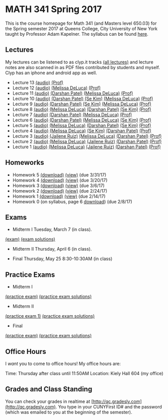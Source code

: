 # MATH 341 Spring 2017

This is the course homepage for Math 341 (and Masters level 650.03) for the Spring semester 2017 at Queens College, City University of New York taught by Professor Adam Kapelner. The syllabus can be found [here](https://github.com/kapelner/QC_Math_341_Spring_2017/blob/master/syllabus/syllabus.pdf).

## Lectures

My lectures can be listened to as clyp.it tracks [(all lectures)](https://clyp.it/search?type=hashtag&query=math_341_spring_2017) and lecture notes are also scanned in as PDF files contributed by students and myself. Clyp has an iphone and android app as well.

<!--
* Lecture 23 [(audio)](https://clyp.it/3ootpia0) [(Marcin Sendrowicz Lecs22&23)](https://github.com/kapelner/QC_Math_341_Spring_2017/blob/master/lectures/lec23marcin.pdf) [(Anvar Ashurov)](https://github.com/kapelner/QC_Math_341_Spring_2017/blob/master/lectures/lec23ash.pdf)  [(Linagyong Chen)](https://github.com/kapelner/QC_Math_341_Spring_2017/blob/master/lectures/lec23chenl.pdf) [(Ken Zou)](https://github.com/kapelner/QC_Math_341_Spring_2017/blob/master/lectures/lec23zou.pdf) [(Sherly Zheng)](https://github.com/kapelner/QC_Math_341_Spring_2017/blob/master/lectures/lec23zheng.pdf) [(Randip Parhar)](https://github.com/kapelner/QC_Math_341_Spring_2017/blob/master/lectures/lec23parhar.pdf) [(Prof)](https://github.com/kapelner/QC_Math_341_Spring_2017/blob/master/lectures/lec23kap.pdf)
* Lecture 22 [(audio)](https://clyp.it/h3jmpbvf) [(Anvar Ashurov)](https://github.com/kapelner/QC_Math_341_Spring_2017/blob/master/lectures/lec22ash.pdf) [(Ken Zou)](https://github.com/kapelner/QC_Math_341_Spring_2017/blob/master/lectures/lec22zou.pdf) [(Sherly Zheng)](https://github.com/kapelner/QC_Math_341_Spring_2017/blob/master/lectures/lec22zheng.pdf) [(Linagyong Chen)](https://github.com/kapelner/QC_Math_341_Spring_2017/blob/master/lectures/lec22chenl.pdf) [(Cynthia Rivera)](https://github.com/kapelner/QC_Math_341_Spring_2017/blob/master/lectures/lec22rivera.pdf) [(Monique Tang)](https://github.com/kapelner/QC_Math_341_Spring_2017/blob/master/lectures/lec22tang.pdf) [(Andrew Kwak)](https://github.com/kapelner/QC_Math_341_Spring_2017/blob/master/lectures/lec22kwak.pdf) [(Prof)](https://github.com/kapelner/QC_Math_341_Spring_2017/blob/master/lectures/lec22kap.pdf)
* Lecture 21 [(audio)](https://clyp.it/pmilrdvr) [(Marcin Sendrowicz)](https://github.com/kapelner/QC_Math_341_Spring_2017/blob/master/lectures/lec21marcin.pdf)  [(Cynthia Rivera)](https://github.com/kapelner/QC_Math_341_Spring_2017/blob/master/lectures/lec21rivera.pdf)[(Liangyong Chen)](https://github.com/kapelner/QC_Math_341_Spring_2017/blob/master/lectures/lec21chenl.pdf) [(Sherly Zheng)](https://github.com/kapelner/QC_Math_341_Spring_2017/blob/master/lectures/lec21zheng.pdf) [(Nhi Tran)](https://github.com/kapelner/QC_Math_341_Spring_2017/blob/master/lectures/lec21tran.pdf) [(Randip Parhar)](https://github.com/kapelner/QC_Math_341_Spring_2017/blob/master/lectures/lec21parhar.pdf) [(Prof)](https://github.com/kapelner/QC_Math_341_Spring_2017/blob/master/lectures/lec21kap.pdf)
* Lecture 20 [(audio)](https://clyp.it/hlw3yd1n) [(Marcin Sendrowicz Lecs19&20)](https://github.com/kapelner/QC_Math_341_Spring_2017/blob/master/lectures/lec20marcin.pdf) [(Cynthia Rivera)](https://github.com/kapelner/QC_Math_341_Spring_2017/blob/master/lectures/lec20rivera.pdf) [(Liangyong Chen)](https://github.com/kapelner/QC_Math_341_Spring_2017/blob/master/lectures/lec20chenl.pdf) [(Randip Parhar)](https://github.com/kapelner/QC_Math_341_Spring_2017/blob/master/lectures/lec20parhar.pdf) [(Sherly Zheng)](https://github.com/kapelner/QC_Math_341_Spring_2017/blob/master/lectures/lec20zheng.pdf) [(Andrew Kwak)](https://github.com/kapelner/QC_Math_341_Spring_2017/blob/master/lectures/lec20kwak.pdf) [(Prof)](https://github.com/kapelner/QC_Math_341_Spring_2017/blob/master/lectures/lec20kap.pdf)
* Lecture 19 [(audio)](https://clyp.it/2z2ankqe) [(Randip Parhar)](https://github.com/kapelner/QC_Math_341_Spring_2017/blob/master/lectures/lec19parhar.pdf) [(Xiaowei Chen)](https://github.com/kapelner/QC_Math_341_Spring_2017/blob/master/lectures/lec19xchen.pdf) [(Linagyong Chen)](https://github.com/kapelner/QC_Math_341_Spring_2017/blob/master/lectures/lec19chen.pdf) [(Anvar Ashurov)](https://github.com/kapelner/QC_Math_341_Spring_2017/blob/master/lectures/lec19ash.pdf) [(Cynthia Rivera)](https://github.com/kapelner/QC_Math_341_Spring_2017/blob/master/lectures/lec19riv.pdf) [(Monique Tang)](https://github.com/kapelner/QC_Math_341_Spring_2017/blob/master/lectures/lec19tang.pdf) [(Prof)](https://github.com/kapelner/QC_Math_341_Spring_2017/blob/master/lectures/lec19kap.pdf)
* Lecture 18 [(audio)](https://clyp.it/p4ka2adx) [(Marcin Sendrowicz Lecs17&18)](https://github.com/kapelner/QC_Math_341_Spring_2017/blob/master/lectures/lec18marcin.pdf) [(Xiaowei Chen)](https://github.com/kapelner/QC_Math_341_Spring_2017/blob/master/lectures/lec18chenx.pdf) [(Liangyong Chen)](https://github.com/kapelner/QC_Math_341_Spring_2017/blob/master/lectures/lec18chen.pdf) [(Cynthia Rivera)](https://github.com/kapelner/QC_Math_341_Spring_2017/blob/master/lectures/lec18riv.pdf) [(Monique Tang)](https://github.com/kapelner/QC_Math_341_Spring_2017/blob/master/lectures/lec18tang.pdf) [(Sherly Zheng)](https://github.com/kapelner/QC_Math_341_Spring_2017/blob/master/lectures/lec18zheng.pdf) [(Randip Parhar)](https://github.com/kapelner/QC_Math_341_Spring_2017/blob/master/lectures/lec18parhar.pdf) [(Anvar Ashurov)](https://github.com/kapelner/QC_Math_341_Spring_2017/blob/master/lectures/lec18ash.pdf) [(Prof)](https://github.com/kapelner/QC_Math_341_Spring_2017/blob/master/lectures/lec18kap.pdf)
* Lecture 17 [(audio)](https://clyp.it/cpfktqg0) [(Xiaowei Chen)](https://github.com/kapelner/QC_Math_341_Spring_2017/blob/master/lectures/lec17chenx.pdf) [(Anvar Ashurov)](https://github.com/kapelner/QC_Math_341_Spring_2017/blob/master/lectures/lec17ash.pdf) [(Monique Tang)](https://github.com/kapelner/QC_Math_341_Spring_2017/blob/master/lectures/lec17tang.pdf) [(Cynthia Rivera)](https://github.com/kapelner/QC_Math_341_Spring_2017/blob/master/lectures/lec17rivera.pdf) [(Nhi Tran)](https://github.com/kapelner/QC_Math_341_Spring_2017/blob/master/lectures/lec17tran.pdf) [(Prof)](https://github.com/kapelner/QC_Math_341_Spring_2017/blob/master/lectures/lec17kap.pdf)
* Lecture 16 [(audio)](https://clyp.it/dtq1weqe) [(Marcin Sendrowicz Lecs14-16)](https://github.com/kapelner/QC_Math_341_Spring_2017/blob/master/lectures/lec16marcin.pdf) [(Xiaowei Chen)](https://github.com/kapelner/QC_Math_341_Spring_2017/blob/master/lectures/lec16chenx.pdf) [(Anvar Ashurov)](https://github.com/kapelner/QC_Math_341_Spring_2017/blob/master/lectures/lec16ash.pdf) [(Cynthia Rivera)](https://github.com/kapelner/QC_Math_341_Spring_2017/blob/master/lectures/lec16rivera.pdf) [(Nhi Tran)](https://github.com/kapelner/QC_Math_341_Spring_2017/blob/master/lectures/lec16tran.pdf)  [(Sherly Zheng)](https://github.com/kapelner/QC_Math_341_Spring_2017/blob/master/lectures/lec16zheng.pdf) [(Prof)](https://github.com/kapelner/QC_Math_341_Spring_2017/blob/master/lectures/lec16kap.pdf)
* Lecture 15 [(audio)](https://clyp.it/lropjc22) [(Randip Parhar)](https://github.com/kapelner/QC_Math_341_Spring_2017/blob/master/lectures/lec15parhar.pdf) [(Anvar Ashurov)](https://github.com/kapelner/QC_Math_341_Spring_2017/blob/master/lectures/lec15ash.pdf) [(Nhi Tran)](https://github.com/kapelner/QC_Math_341_Spring_2017/blob/master/lectures/lec15tran.pdf) [(Sherly Zheng)](https://github.com/kapelner/QC_Math_341_Spring_2017/blob/master/lectures/lec15zheng.pdf) [(Monique Tang)](https://github.com/kapelner/QC_Math_341_Spring_2017/blob/master/lectures/lec15tang.pdf) [(Prof)](https://github.com/kapelner/QC_Math_341_Spring_2017/blob/master/lectures/lec15kap.pdf)
* Lecture 14 [(audio)](https://clyp.it/1hhre5sf) [(Sherly Zheng)](https://github.com/kapelner/QC_Math_341_Spring_2017/blob/master/lectures/lec14zheng.pdf) [(Monique Tang)](https://github.com/kapelner/QC_Math_341_Spring_2017/blob/master/lectures/lec14tang.pdf) [(Nhi Tran)](https://github.com/kapelner/QC_Math_341_Spring_2017/blob/master/lectures/lec14tran.pdf) [(Cynthia Rivera)](https://github.com/kapelner/QC_Math_341_Spring_2017/blob/master/lectures/lec14rivera.pdf) [(Tahir Vali)](https://github.com/kapelner/QC_Math_341_Spring_2017/blob/master/lectures/lec14tahir.pdf) [(Randip Parhar)](https://github.com/kapelner/QC_Math_341_Spring_2017/blob/master/lectures/lec14parhar.pdf) [(Andrew Kwak)](https://github.com/kapelner/QC_Math_341_Spring_2017/blob/master/lectures/lec14kwak.pdf) [(Prof)](https://github.com/kapelner/QC_Math_341_Spring_2017/blob/master/lectures/lec14kap.pdf)-->
* Lecture 13 [(audio)](https://clyp.it/q2jimagt) [(Prof)](https://github.com/kapelner/QC_Math_341_Spring_2017/blob/master/lectures/lec13kap.pdf)
* Lecture 12 [(audio)](https://clyp.it/u1wrvjjw) [(Melissa DeLuca)](https://github.com/kapelner/QC_Math_341_Spring_2017/blob/master/lectures/lec12deluca.pdf) [(Prof)](https://github.com/kapelner/QC_Math_341_Spring_2017/blob/master/lectures/lec12kap.pdf)
* Lecture 11 [(audio)](https://clyp.it/vjvwr030) [(Darshan Patel)](https://github.com/kapelner/QC_Math_341_Spring_2017/blob/master/lectures/lec11patel.pdf) [(Melissa DeLuca)](https://github.com/kapelner/QC_Math_341_Spring_2017/blob/master/lectures/lec11deluca.pdf) [(Prof)](https://github.com/kapelner/QC_Math_341_Spring_2017/blob/master/lectures/lec11kap.pdf)
* Lecture 10 [(audio)](https://clyp.it/qbkxtyzh) [(Darshan Patel)](https://github.com/kapelner/QC_Math_341_Spring_2017/blob/master/lectures/lec10patel.pdf) [(Se Kim)](https://github.com/kapelner/QC_Math_341_Spring_2017/blob/master/lectures/lec10kim.pdf) [(Melissa DeLuca)](https://github.com/kapelner/QC_Math_341_Spring_2017/blob/master/lectures/lec10deluca.pdf) [(Prof)](https://github.com/kapelner/QC_Math_341_Spring_2017/blob/master/lectures/lec10kap.pdf)
* Lecture 9 [(audio)](https://clyp.it/qzpsqdtk) [(Darshan Patel)](https://github.com/kapelner/QC_Math_341_Spring_2017/blob/master/lectures/lec09patel.pdf) [(Se Kim)](https://github.com/kapelner/QC_Math_341_Spring_2017/blob/master/lectures/lec09kim.pdf) [(Melissa DeLuca)](https://github.com/kapelner/QC_Math_341_Spring_2017/blob/master/lectures/lec09deluca.pdf) [(Prof)](https://github.com/kapelner/QC_Math_341_Spring_2017/blob/master/lectures/lec09kap.pdf)
* Lecture 8 [(audio)](https://clyp.it/3anczoqk) [(Melissa DeLuca)](https://github.com/kapelner/QC_Math_341_Spring_2017/blob/master/lectures/lec08deluca.pdf) [(Darshan Patel)](https://github.com/kapelner/QC_Math_341_Spring_2017/blob/master/lectures/lec08patel.pdf) [(Se Kim)](https://github.com/kapelner/QC_Math_341_Spring_2017/blob/master/lectures/lec08kim.pdf) [(Prof)](https://github.com/kapelner/QC_Math_341_Spring_2017/blob/master/lectures/lec08kap.pdf)
* Lecture 7 [(audio)](https://clyp.it/j42yj0zj) [(Darshan Patel)](https://github.com/kapelner/QC_Math_341_Spring_2017/blob/master/lectures/lec07patel.pdf) [(Melissa DeLuca)](https://github.com/kapelner/QC_Math_341_Spring_2017/blob/master/lectures/lec07deluca.pdf) [(Prof)](https://github.com/kapelner/QC_Math_341_Spring_2017/blob/master/lectures/lec07kap.pdf)
* Lecture 6 [(audio)](https://clyp.it/mnmksc21) [(Darshan Patel)](https://github.com/kapelner/QC_Math_341_Spring_2017/blob/master/lectures/lec06patel.pdf) [(Melissa DeLuca)](https://github.com/kapelner/QC_Math_341_Spring_2017/blob/master/lectures/lec06deluca.pdf) [(Se Kim)](https://github.com/kapelner/QC_Math_341_Spring_2017/blob/master/lectures/lec06kim.pdf) [(Prof)](https://github.com/kapelner/QC_Math_341_Spring_2017/blob/master/lectures/lec06kap.pdf)
* Lecture 5 [(audio)](https://clyp.it/4caaa2hf) [(Melissa DeLuca)](https://github.com/kapelner/QC_Math_341_Spring_2017/blob/master/lectures/lec05deluca.pdf) [(Darshan Patel)](https://github.com/kapelner/QC_Math_341_Spring_2017/blob/master/lectures/lec05patel.pdf) [(Se Kim)](https://github.com/kapelner/QC_Math_341_Spring_2017/blob/master/lectures/lec05kim.pdf) [(Prof)](https://github.com/kapelner/QC_Math_341_Spring_2017/blob/master/lectures/lec05kap.pdf)
* Lecture 4 [(audio)](https://clyp.it/s3qdmrs5) [(Melissa DeLuca)](https://github.com/kapelner/QC_Math_341_Spring_2017/blob/master/lectures/lec04deluca.pdf) [(Se Kim)](https://github.com/kapelner/QC_Math_341_Spring_2017/blob/master/lectures/lec04kim.pdf) [(Darshan Patel)](https://github.com/kapelner/QC_Math_341_Spring_2017/blob/master/lectures/lec04patel.pdf) [(Prof)](https://github.com/kapelner/QC_Math_341_Spring_2017/blob/master/lectures/lec04kap.pdf)
* Lecture 3 [(audio)](https://clyp.it/0ji0q05p) [(Jailene Ruiz)](https://github.com/kapelner/QC_Math_341_Spring_2017/blob/master/lectures/lec03ruiz.pdf) [(Melissa DeLuca)](https://github.com/kapelner/QC_Math_341_Spring_2017/blob/master/lectures/lec03deluca.pdf) [(Darshan Patel)](https://github.com/kapelner/QC_Math_341_Spring_2017/blob/master/lectures/lec03patel.pdf) [(Prof)](https://github.com/kapelner/QC_Math_341_Spring_2017/blob/master/lectures/lec03kap.pdf)
* Lecture 2 [(audio)](https://clyp.it/h5amuqhc) [(Melissa DeLuca)](https://github.com/kapelner/QC_Math_341_Spring_2017/blob/master/lectures/lec02deluca.pdf) [(Jailene Ruiz)](https://github.com/kapelner/QC_Math_341_Spring_2017/blob/master/lectures/lec02ruiz.pdf) [(Darshan Patel)](https://github.com/kapelner/QC_Math_341_Spring_2017/blob/master/lectures/lec02patel.pdf) [(Prof)](https://github.com/kapelner/QC_Math_341_Spring_2017/blob/master/lectures/lec02kap.pdf)
* Lecture 1 [(audio)](https://clyp.it/y44inqhg) [(Melissa DeLuca)](https://github.com/kapelner/QC_Math_341_Spring_2017/blob/master/lectures/lec01deluca.pdf) [(Jailene Ruiz)](https://github.com/kapelner/QC_Math_341_Spring_2017/blob/master/lectures/lec01ruiz.pdf) [(Darshan Patel)](https://github.com/kapelner/QC_Math_341_Spring_2017/blob/master/lectures/lec01patel.pdf) [(Prof)](https://github.com/kapelner/QC_Math_341_Spring_2017/blob/master/lectures/lec01kap.pdf)


## Homeworks

<!--
* Homework 9 [(download)](https://github.com/kapelner/QC_Math_341_Spring_2017/blob/master/homeworks/hw09/hw09.pdf?raw=true) [(view)](https://github.com/kapelner/QC_Math_341_Spring_2017/blob/master/homeworks/hw09/hw09.pdf) (due 12/12/17)
* Homework 8 [(download)](https://github.com/kapelner/QC_Math_341_Spring_2017/blob/master/homeworks/hw08/hw08.pdf?raw=true) [(view)](https://github.com/kapelner/QC_Math_341_Spring_2017/blob/master/homeworks/hw08/hw08.pdf) (due 12/2/17)
* Homework 7 [(download)](https://github.com/kapelner/QC_Math_341_Spring_2017/blob/master/homeworks/hw07/hw07.pdf?raw=true) [(view)](https://github.com/kapelner/QC_Math_341_Spring_2017/blob/master/homeworks/hw07/hw07.pdf) (due 11/23/17)
* Homework 6 [(download)](https://github.com/kapelner/QC_Math_341_Spring_2017/blob/master/homeworks/hw06/hw06.pdf?raw=true) [(view)](https://github.com/kapelner/QC_Math_341_Spring_2017/blob/master/homeworks/hw06/hw06.pdf) (due 11/11/17)-->
* Homework 5 [(download)](https://github.com/kapelner/QC_Math_341_Spring_2017/blob/master/homeworks/hw05/hw05.pdf?raw=true) [(view)](https://github.com/kapelner/QC_Math_341_Spring_2017/blob/master/homeworks/hw05/hw05.pdf) (due 3/31/17)
* Homework 4 [(download)](https://github.com/kapelner/QC_Math_341_Spring_2017/blob/master/homeworks/hw04/hw04.pdf?raw=true) [(view)](https://github.com/kapelner/QC_Math_341_Spring_2017/blob/master/homeworks/hw04/hw04.pdf) (due 3/20/17)
* Homework 3 [(download)](https://github.com/kapelner/QC_Math_341_Spring_2017/blob/master/homeworks/hw03/hw03.pdf?raw=true) [(view)](https://github.com/kapelner/QC_Math_341_Spring_2017/blob/master/homeworks/hw03/hw03.pdf) (due 3/6/17)
* Homework 2 [(download)](https://github.com/kapelner/QC_Math_341_Spring_2017/blob/master/homeworks/hw02/hw02.pdf?raw=true) [(view)](https://github.com/kapelner/QC_Math_341_Spring_2017/blob/master/homeworks/hw02/hw02.pdf) (due 2/24/17)
* Homework 1 [(download)](https://github.com/kapelner/QC_Math_341_Spring_2017/blob/master/homeworks/hw01/hw01.pdf?raw=true) [(view)](https://github.com/kapelner/QC_Math_341_Spring_2017/blob/master/homeworks/hw01/hw01.pdf) (due 2/14/17)
* Homework 0 (on syllabus, page 6 [download](https://github.com/kapelner/QC_Math_341_Spring_2017/blob/master/syllabus/syllabus.pdf?raw=true)) (due 2/8/17)

## Exams

* Midterm I Tuesday, March 7 (in class).

[(exam)](https://github.com/kapelner/QC_Math_341_Spring_2017/blob/master/exams/midterm1/midterm1.pdf) [(exam solutions)](https://github.com/kapelner/QC_Math_341_Spring_2017/blob/master/exams/midterm1/midterm1_solutions.pdf)

* Midterm II Thursday, April 6 (in class).

<!--[(exam)](https://github.com/kapelner/QC_Math_341_Spring_2017/blob/master/exams/midterm2/midterm2.pdf) [(exam solutions)](https://github.com/kapelner/QC_Math_341_Spring_2017/blob/master/exams/midterm2/midterm2_solutions.pdf)-->

* Final Thursday, May 25 8:30-10:30AM (in class)

<!--[(exam)](https://github.com/kapelner/QC_Math_341_Spring_2017/blob/master/exams/final/final.pdf) [(exam solutions)](https://github.com/kapelner/QC_Math_341_Spring_2017/blob/master/exams/final/final_solutions.pdf)-->

## Practice Exams

* Midterm I

[(practice exam)](https://github.com/kapelner/QC_Math_390.03-02_Spr_2016/blob/master/exams/midterm1/midterm1.pdf) [(practice exam solutions)](https://github.com/kapelner/QC_Math_390.03-02_Spr_2016/blob/master/exams/midterm1/midterm1_solutions.pdf)


* Midterm II

[(practice exam 1)](https://github.com/kapelner/QC_Math_390.03-02_Spr_2016/blob/master/exams/midterm2/midterm2.pdf) [(practice exam solutions)](https://github.com/kapelner/QC_Math_390.03-02_Spr_2016/blob/master/exams/midterm2/midterm2_solutions.pdf)

* Final

[(practice exam)](https://github.com/kapelner/QC_Math_390.03-02_Spr_2016/blob/master/exams/final/final.pdf) [(practice exam solutions)](https://github.com/kapelner/QC_Math_390.03-02_Spr_2016/blob/master/exams/final/final_solutions.pdf)  

## Office Hours

I *want* you to come to office hours! My office hours are:

Time: Thursday after class until 11:50AM
Location: Kiely Hall 604 (my office)

## Grades and Class Standing

You can check your grades in realtime at [http://qc.gradesly.com](http://qc.gradesly.com). You type in your CUNYFirst ID# and the password (which was emailed to you at the beginning of the semester).

